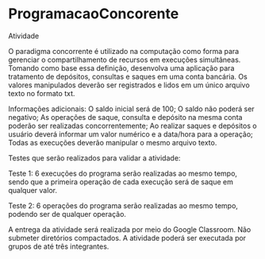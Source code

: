# ProgramacaoConcorente

Atividade 

O paradigma concorrente é utilizado na computação como forma para gerenciar o compartilhamento de recursos em execuções simultâneas. Tomando como base essa definição, desenvolva uma aplicação para tratamento de depósitos, consultas e saques em uma conta bancária. Os valores manipulados deverão ser registrados e lidos em um único arquivo texto no formato txt.


Informações adicionais:
O saldo inicial será de 100;
O saldo não poderá ser negativo;
As operações de saque, consulta e depósito na mesma conta poderão ser realizadas concorrentemente;
Ao realizar saques e depósitos o usuário deverá informar um valor numérico e a data/hora para a operação;
Todas as execuções deverão manipular o mesmo arquivo texto.

Testes que serão realizados para validar a atividade:

Teste 1: 6 execuções do programa serão realizadas ao mesmo tempo, sendo que a primeira operação de cada execução será de saque em qualquer valor.

Teste 2: 6 operações do programa serão realizadas ao mesmo tempo, podendo ser de qualquer operação. 

A entrega da atividade será realizada por meio do Google Classroom. Não submeter diretórios compactados. A atividade poderá ser executada por grupos de até três integrantes.
